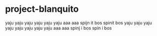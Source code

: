 # project-blanquito
yaju yaju yaju yaju yaju yaju aaa aaa spijn it bos spinit bos yaju yaju yaju yaju yaju yaju yaju yaju aaa aaa spinj i bos spin i bos 
